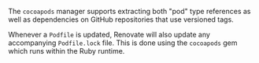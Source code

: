 The `cocoapods` manager supports extracting both "pod" type references as well
as dependencies on GitHub repositories that use versioned tags.

Whenever a `Podfile` is updated, Renovate will also update any accompanying
`Podfile.lock` file. This is done using the `cocoapods` gem which runs within
the Ruby runtime.
